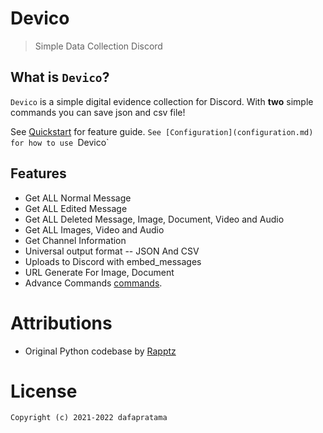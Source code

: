 # Devico
> Simple Data Collection Discord

## What is `Devico`?

`Devico` is a simple digital evidence collection for Discord. With **two** simple commands you can save json and csv file!

See [Quickstart](quickstart.md) for feature guide.
`See [Configuration](configuration.md) for how to use `Devico`

## Features

* Get ALL Normal Message
* Get ALL Edited Message
* Get ALL Deleted Message, Image, Document, Video and Audio
* Get ALL Images, Video and Audio
* Get Channel Information
* Universal output format -- JSON And CSV
* Uploads to Discord with embed_messages
* URL Generate For Image, Document
* Advance Commands [commands](commands.md).


# Attributions <!-- {docsify-ignore} -->

- Original Python codebase by [Rapptz](https://github.com/Rapptz/discord.py)

# License

```
Copyright (c) 2021-2022 dafapratama
